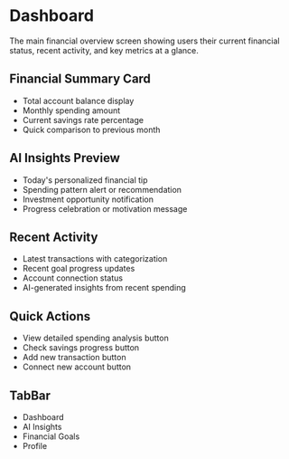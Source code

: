 # Dashboard
The main financial overview screen showing users their current financial status, recent activity, and key metrics at a glance.

## Financial Summary Card
- Total account balance display
- Monthly spending amount
- Current savings rate percentage
- Quick comparison to previous month

## AI Insights Preview
- Today's personalized financial tip
- Spending pattern alert or recommendation
- Investment opportunity notification
- Progress celebration or motivation message

## Recent Activity
- Latest transactions with categorization
- Recent goal progress updates
- Account connection status
- AI-generated insights from recent spending

## Quick Actions
- View detailed spending analysis button
- Check savings progress button
- Add new transaction button
- Connect new account button

## TabBar
- Dashboard
- AI Insights
- Financial Goals
- Profile